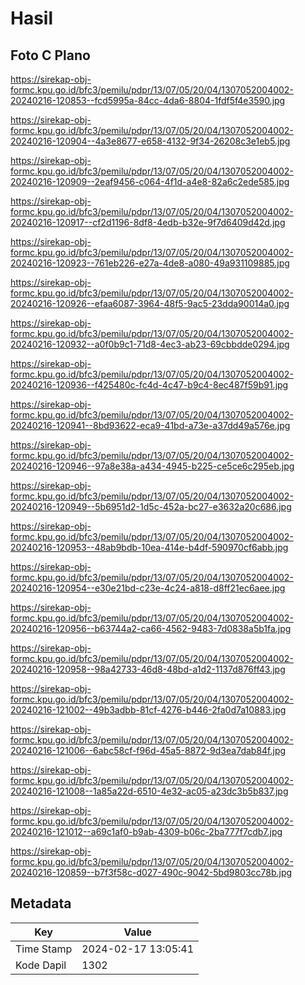 # Hasil

## Foto C Plano

https://sirekap-obj-formc.kpu.go.id/bfc3/pemilu/pdpr/13/07/05/20/04/1307052004002-20240216-120853--fcd5995a-84cc-4da6-8804-1fdf5f4e3590.jpg

https://sirekap-obj-formc.kpu.go.id/bfc3/pemilu/pdpr/13/07/05/20/04/1307052004002-20240216-120904--4a3e8677-e658-4132-9f34-26208c3e1eb5.jpg

https://sirekap-obj-formc.kpu.go.id/bfc3/pemilu/pdpr/13/07/05/20/04/1307052004002-20240216-120909--2eaf9456-c064-4f1d-a4e8-82a6c2ede585.jpg

https://sirekap-obj-formc.kpu.go.id/bfc3/pemilu/pdpr/13/07/05/20/04/1307052004002-20240216-120917--cf2d1196-8df8-4edb-b32e-9f7d6409d42d.jpg

https://sirekap-obj-formc.kpu.go.id/bfc3/pemilu/pdpr/13/07/05/20/04/1307052004002-20240216-120923--761eb226-e27a-4de8-a080-49a931109885.jpg

https://sirekap-obj-formc.kpu.go.id/bfc3/pemilu/pdpr/13/07/05/20/04/1307052004002-20240216-120926--efaa6087-3964-48f5-9ac5-23dda90014a0.jpg

https://sirekap-obj-formc.kpu.go.id/bfc3/pemilu/pdpr/13/07/05/20/04/1307052004002-20240216-120932--a0f0b9c1-71d8-4ec3-ab23-69cbbdde0294.jpg

https://sirekap-obj-formc.kpu.go.id/bfc3/pemilu/pdpr/13/07/05/20/04/1307052004002-20240216-120936--f425480c-fc4d-4c47-b9c4-8ec487f59b91.jpg

https://sirekap-obj-formc.kpu.go.id/bfc3/pemilu/pdpr/13/07/05/20/04/1307052004002-20240216-120941--8bd93622-eca9-41bd-a73e-a37dd49a576e.jpg

https://sirekap-obj-formc.kpu.go.id/bfc3/pemilu/pdpr/13/07/05/20/04/1307052004002-20240216-120946--97a8e38a-a434-4945-b225-ce5ce6c295eb.jpg

https://sirekap-obj-formc.kpu.go.id/bfc3/pemilu/pdpr/13/07/05/20/04/1307052004002-20240216-120949--5b6951d2-1d5c-452a-bc27-e3632a20c686.jpg

https://sirekap-obj-formc.kpu.go.id/bfc3/pemilu/pdpr/13/07/05/20/04/1307052004002-20240216-120953--48ab9bdb-10ea-414e-b4df-590970cf6abb.jpg

https://sirekap-obj-formc.kpu.go.id/bfc3/pemilu/pdpr/13/07/05/20/04/1307052004002-20240216-120954--e30e21bd-c23e-4c24-a818-d8ff21ec6aee.jpg

https://sirekap-obj-formc.kpu.go.id/bfc3/pemilu/pdpr/13/07/05/20/04/1307052004002-20240216-120956--b63744a2-ca66-4562-9483-7d0838a5b1fa.jpg

https://sirekap-obj-formc.kpu.go.id/bfc3/pemilu/pdpr/13/07/05/20/04/1307052004002-20240216-120958--98a42733-46d8-48bd-a1d2-1137d876ff43.jpg

https://sirekap-obj-formc.kpu.go.id/bfc3/pemilu/pdpr/13/07/05/20/04/1307052004002-20240216-121002--49b3adbb-81cf-4276-b446-2fa0d7a10883.jpg

https://sirekap-obj-formc.kpu.go.id/bfc3/pemilu/pdpr/13/07/05/20/04/1307052004002-20240216-121006--6abc58cf-f96d-45a5-8872-9d3ea7dab84f.jpg

https://sirekap-obj-formc.kpu.go.id/bfc3/pemilu/pdpr/13/07/05/20/04/1307052004002-20240216-121008--1a85a22d-6510-4e32-ac05-a23dc3b5b837.jpg

https://sirekap-obj-formc.kpu.go.id/bfc3/pemilu/pdpr/13/07/05/20/04/1307052004002-20240216-121012--a69c1af0-b9ab-4309-b06c-2ba777f7cdb7.jpg

https://sirekap-obj-formc.kpu.go.id/bfc3/pemilu/pdpr/13/07/05/20/04/1307052004002-20240216-120859--b7f3f58c-d027-490c-9042-5bd9803cc78b.jpg


## Metadata

| Key        | Value               |
| ---------- | ------------------- |
| Time Stamp | 2024-02-17 13:05:41 |
| Kode Dapil | 1302                |



